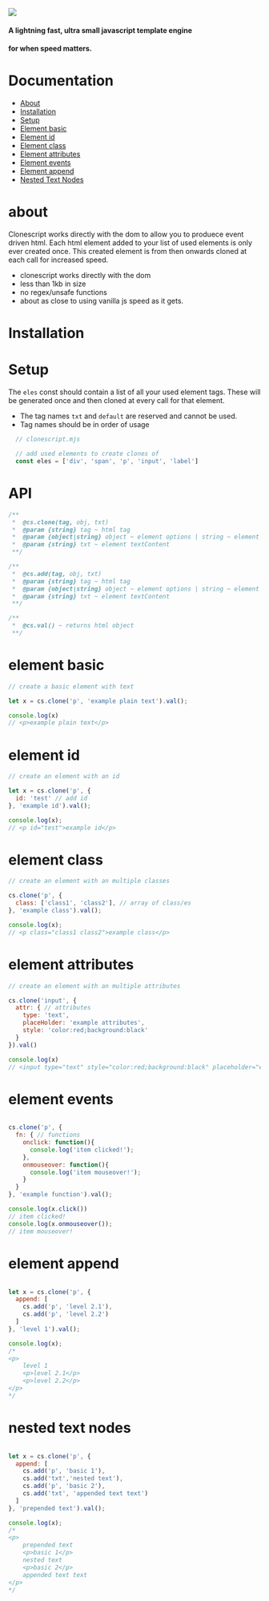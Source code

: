 ![](https://i.ibb.co/Y3692hJ/clonescript.png)


#### A lightning fast, ultra small javascript template engine
#### for when speed matters.


# Documentation

- [About](#about)
- [Installation](#initialization)
- [Setup](#build)
- [Element basic](#element-basic)
- [Element id](#element-id)
- [Element class](#element-class)
- [Element attributes](#element-attributes)
- [Element events](#element-events)
- [Element append](#element-append)
- [Nested Text Nodes](#nested-text-nodes)

# about

Clonescript works directly with the dom to allow you to produece event driven html. Each html element added to your list of used elements is only ever created once. This created element is from then onwards cloned at each call for increased speed.

* clonescript works directly with the dom
* less than 1kb in size
* no regex/unsafe functions
* about as close to using vanilla js speed as it gets.

# Installation

# Setup
The `eles` const should contain a list of all your used element tags.
These will be generated once and then cloned at every call for that element.

* The tag names `txt` and `default` are reserved and cannot be used.
* Tag names should be in order of usage
```js
  // clonescript.mjs

  // add used elements to create clones of
  const eles = ['div', 'span', 'p', 'input', 'label']

```

# API

```js
/**
 *  @cs.clone(tag, obj, txt)
 *  @param {string} tag ~ html tag
 *  @param {object|string} object ~ element options | string ~ element textContent
 *  @param {string} txt ~ element textContent
 **/

/**
 *  @cs.add(tag, obj, txt)
 *  @param {string} tag ~ html tag
 *  @param {object|string} object ~ element options | string ~ element textContent
 *  @param {string} txt ~ element textContent
 **/

/**
 *  @cs.val() ~ returns html object
 **/
```

# element basic

```js
// create a basic element with text

let x = cs.clone('p', 'example plain text').val();

console.log(x)
// <p>example plain text</p>

```

# element id
```js
// create an element with an id

let x = cs.clone('p', {
  id: 'test' // add id
}, 'example id').val();

console.log(x);
// <p id="test">example id</p>

```

# element class
```js
// create an element with an multiple classes

cs.clone('p', {
  class: ['class1', 'class2'], // array of class/es
}, 'example class').val();

console.log(x);
// <p class="class1 class2">example class</p>

```

# element attributes
```js
// create an element with an multiple attributes

cs.clone('input', {
  attr: { // attributes
    type: 'text',
    placeHolder: 'example attributes',
    style: 'color:red;background:black'
  }
}).val()

console.log(x)
// <input type="text" style="color:red;background:black" placeholder="example attributes">

```

# element events
```js

cs.clone('p', {
  fn: { // functions
    onclick: function(){
      console.log('item clicked!');
    },
    onmouseover: function(){
      console.log('item mouseover!');
    }
  }
}, 'example function').val();

console.log(x.click())
// item clicked!
console.log(x.onmouseover());
// item mouseover!
```

# element append
```js

let x = cs.clone('p', {
  append: [
    cs.add('p', 'level 2.1'),
    cs.add('p', 'level 2.2')
  ]
}, 'level 1').val();

console.log(x);
/*
<p>
    level 1
    <p>level 2.1</p>
    <p>level 2.2</p>
</p>
*/
```

# nested text nodes
```js

let x = cs.clone('p', {
  append: [
    cs.add('p', 'basic 1'),
    cs.add('txt','nested text'),
    cs.add('p', 'basic 2'),
    cs.add('txt', 'appended text text')
  ]
}, 'prepended text').val();

console.log(x);
/*
<p>
    prepended text
    <p>basic 1</p>
    nested text
    <p>basic 2</p>
    appended text text
</p>
*/
```
